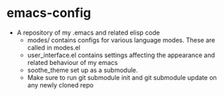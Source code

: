 emacs-config
============

- A repository of my .emacs and related elisp code
  - modes/ contains configs for various language modes. These are called in modes.el
  - user_interface.el contains settings affecting the appearance and related behaviour of my emacs
  - soothe_theme set up as a submodule. 
  - Make sure to run git submodule init and git submodule update on any newly cloned repo

